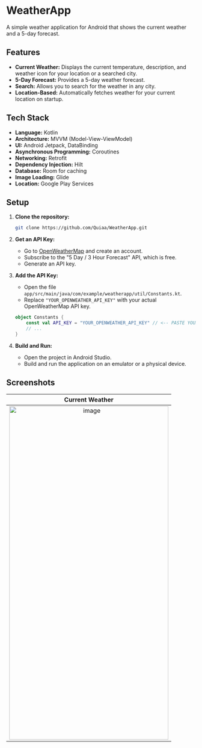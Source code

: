 # WeatherApp

A simple weather application for Android that shows the current weather and a 5-day forecast.

## Features

*   **Current Weather:** Displays the current temperature, description, and weather icon for your location or a searched city.
*   **5-Day Forecast:** Provides a 5-day weather forecast.
*   **Search:** Allows you to search for the weather in any city.
*   **Location-Based:** Automatically fetches weather for your current location on startup.

## Tech Stack

*   **Language:** Kotlin
*   **Architecture:** MVVM (Model-View-ViewModel)
*   **UI:** Android Jetpack, DataBinding
*   **Asynchronous Programming:** Coroutines
*   **Networking:** Retrofit
*   **Dependency Injection:** Hilt
*   **Database:** Room for caching
*   **Image Loading:** Glide
*   **Location:** Google Play Services

## Setup

1.  **Clone the repository:**
    ```bash
    git clone https://github.com/Quiaa/WeatherApp.git
    ```
2.  **Get an API Key:**
    - Go to [OpenWeatherMap](https://openweathermap.org/api) and create an account.
    - Subscribe to the "5 Day / 3 Hour Forecast" API, which is free.
    - Generate an API key.

3.  **Add the API Key:**
    - Open the file `app/src/main/java/com/example/weatherapp/util/Constants.kt`.
    - Replace `"YOUR_OPENWEATHER_API_KEY"` with your actual OpenWeatherMap API key.

    ```kotlin
    object Constants {
        const val API_KEY = "YOUR_OPENWEATHER_API_KEY" // <-- PASTE YOUR KEY HERE
        // ...
    }
    ```

4.  **Build and Run:**
    - Open the project in Android Studio.
    - Build and run the application on an emulator or a physical device.

## Screenshots


| Current Weather |
| :-------------: |
| <img width="423" height="887" alt="image" src="https://github.com/user-attachments/assets/d642d1a0-f6b5-45ca-8d44-b943aa20c3a9" />
     
